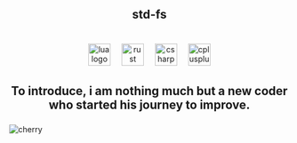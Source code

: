 <h2 align="center">std-fs</h2>

###

<br clear="both">

<div align="center">
  <img src="https://img.shields.io/badge/Lua-2C2D72?logo=lua&logoColor=white&style=for-the-badge" height="40" alt="lua logo"  />
  <img width="12" />
  <img src="https://img.shields.io/badge/Rust-000000?logo=rust&logoColor=white&style=for-the-badge" height="40" alt="rust logo"  />
  <img width="12" />
  <img src="https://cdn.jsdelivr.net/gh/devicons/devicon/icons/csharp/csharp-original.svg" height="40" alt="csharp logo"  />
  <img width="12" />
  <img src="https://img.shields.io/badge/C++-00599C?logo=cplusplus&logoColor=white&style=for-the-badge" height="40" alt="cplusplus logo"  />
</div>

###

<p align="left"></p>

###

<h2 align="center">To introduce, i am nothing much but a new coder who started his journey to improve.</h2>

###

<img src="https://raw.githubusercontent.com/std-fs/std-fs/pub/assets/snake.svg" alt="cherry" />

###
